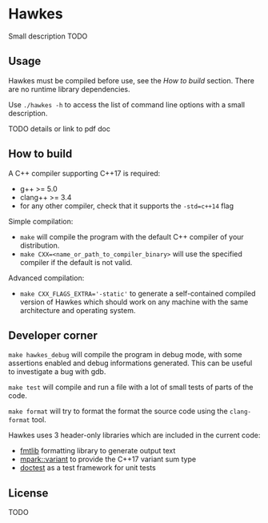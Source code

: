 Hawkes
============

Small description TODO

Usage
-----

Hawkes must be compiled before use, see the *How to build* section.
There are no runtime library dependencies.

Use `./hawkes -h` to access the list of command line options with a small description.

TODO details or link to pdf doc

How to build
------------

A C++ compiler supporting C++17 is required:
- g++ >= 5.0
- clang++ >= 3.4
- for any other compiler, check that it supports the `-std=c++14` flag

Simple compilation:
- `make` will compile the program with the default C++ compiler of your distribution.
- `make CXX=<name_or_path_to_compiler_binary>` will use the specified compiler if the default is not valid.

Advanced compilation:
- `make CXX_FLAGS_EXTRA='-static'` to generate a self-contained compiled version of Hawkes which should work on any machine with the same architecture and operating system.

Developer corner
----------------

`make hawkes_debug` will compile the program in debug mode, with some assertions enabled and debug informations generated.
This can be useful to investigate a bug with gdb.

`make test` will compile and run a file with a lot of small tests of parts of the code.

`make format` will try to format the format the source code using the `clang-format` tool.

Hawkes uses 3 header-only libraries which are included in the current code:
- [fmtlib](http://fmtlib.net) formatting library to generate output text
- [mpark::variant](https://github.com/mpark/variant) to provide the C++17 variant sum type
- [doctest](https://github.com/onqtam/doctest) as a test framework for unit tests

License
-------

TODO
